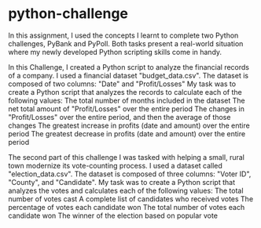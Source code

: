 # python-challenge
In this assignment, I used the concepts I learnt to complete two Python challenges, PyBank and PyPoll. Both tasks present a real-world situation where my newly developed Python scripting skills come in handy.

In this Challenge, I created a Python script to analyze the financial records of a company. I used a financial dataset "budget_data.csv". The dataset is composed of two columns: "Date" and "Profit/Losses"
My task was to create a Python script that analyzes the records to calculate each of the following values:
The total number of months included in the dataset
The net total amount of "Profit/Losses" over the entire period
The changes in "Profit/Losses" over the entire period, and then the average of those changes
The greatest increase in profits (date and amount) over the entire period
The greatest decrease in profits (date and amount) over the entire period

The second part of this challenge I was tasked with helping a small, rural town modernize its vote-counting process.
I used a dataset called "election_data.csv". The dataset is composed of three columns: "Voter ID", "County", and "Candidate".
My task was to create a Python script that analyzes the votes and calculates each of the following values:
The total number of votes cast
A complete list of candidates who received votes
The percentage of votes each candidate won
The total number of votes each candidate won
The winner of the election based on popular vote

